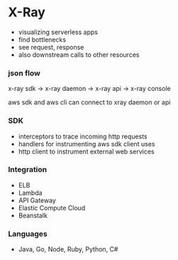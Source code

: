 # X-Ray
- visualizing serverless apps
- find bottlenecks
- see request, response
- also downstream calls to other resources

### json flow
x-ray sdk -> x-ray daemon -> x-ray api -> x-ray console

aws sdk and aws cli can connect to xray daemon or api

### SDK
- interceptors to trace incoming http requests
- handlers for instrumenting aws sdk client uses
- http client to instrument external web services 

### Integration
- ELB
- Lambda
- API Gateway
- Elastic Compute Cloud
- Beanstalk

### Languages
- Java, Go, Node, Ruby, Python, C#
